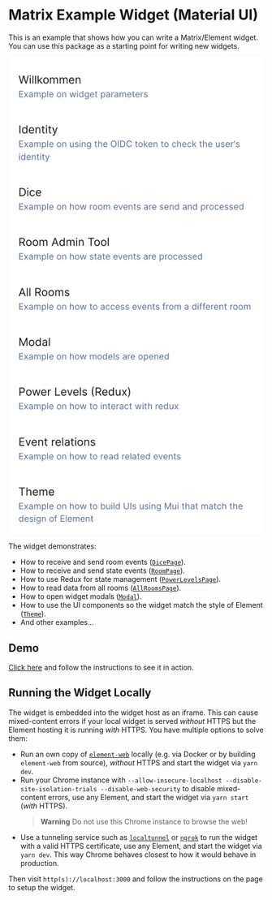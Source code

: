 # Matrix Example Widget (Material UI)

This is an example that shows how you can write a Matrix/Element widget.
You can use this package as a starting point for writing new widgets.

![](./docs/widget-overview.png)

The widget demonstrates:

- How to receive and send room events ([`DicePage`](./src/DicePage/DicePage.tsx)).
- How to receive and send state events ([`RoomPage`](./src/RoomPage/RoomPage.tsx)).
- How to use Redux for state management ([`PowerLevelsPage`](./src/PowerLevelsPage/PowerLevelsPage.tsx)).
- How to read data from all rooms ([`AllRoomsPage`](./src/AllRoomsPage/AllRoomsPage.tsx)).
- How to open widget modals ([`Modal`](./src/ModalPage/ModalPage.tsx)).
- How to use the UI components so the widget match the style of Element ([`Theme`](./src/ThemePage/ThemePage.tsx)).
- And other examples…

## Demo

[Click here](https://example-widget-mui.widgets.demo.nordeck.io) and follow the instructions to see it in action.

## Running the Widget Locally

The widget is embedded into the widget host as an iframe.
This can cause mixed-content errors if your local widget is served _without_ HTTPS but the Element hosting it is running _with_ HTTPS.
You have multiple options to solve them:

- Run an own copy of [`element-web`](https://github.com/vector-im/element-web) locally (e.g. via Docker or by building `element-web` from source), _without_ HTTPS and start the widget via `yarn dev`.
- Run your Chrome instance with `--allow-insecure-localhost --disable-site-isolation-trials --disable-web-security` to disable mixed-content errors, use any Element, and start the widget via `yarn start` (_with_ HTTPS).
  > **Warning** Do not use this Chrome instance to browse the web!
- Use a tunneling service such as [`localtunnel`](https://github.com/localtunnel/localtunnel) or [`ngrok`](https://ngrok.com/) to run the widget with a valid HTTPS certificate, use any Element, and start the widget via `yarn dev`.
  This way Chrome behaves closest to how it would behave in production.

Then visit `http(s)://localhost:3000` and follow the instructions on the page to setup the widget.
